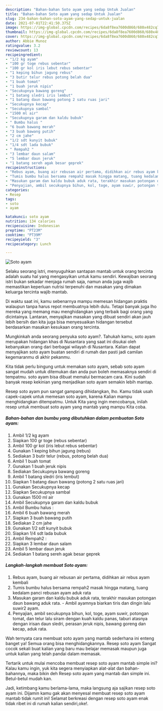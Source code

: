 ```yaml
---
description: "Bahan-bahan Soto ayam yang sedap Untuk Jualan"
title: "Bahan-bahan Soto ayam yang sedap Untuk Jualan"
slug: 234-bahan-bahan-soto-ayam-yang-sedap-untuk-jualan
date: 2021-07-01T22:41:50.375Z
image: https://img-global.cpcdn.com/recipes/6da8f8ea7600d860/680x482cq70/soto-ayam-foto-resep-utama.jpg
thumbnail: https://img-global.cpcdn.com/recipes/6da8f8ea7600d860/680x482cq70/soto-ayam-foto-resep-utama.jpg
cover: https://img-global.cpcdn.com/recipes/6da8f8ea7600d860/680x482cq70/soto-ayam-foto-resep-utama.jpg
author: Abbie Munoz
ratingvalue: 3.2
reviewcount: 13
recipeingredient:
- "1/2 kg ayam"
- "100 gr toge rebus sebentar"
- "100 gr kol iris lebut rebus sebentar"
- "1 keping bihun jagung rebus"
- "3 butir telur rebus potong belah dua"
- "1 buah tomat"
- "1 buah jeruk nipis"
- "Secukupnya bawang goreng"
- "1 batang sledri iris lembut"
- "1 batang daun bawang potong 2 satu ruas jari"
- "Secukupnya kecap"
- "Secukupnya sambal"
- "1500 ml air"
- "Secukupnya garam dan kaldu bubuk"
- " Bumbu halus "
- "6 buah bawang merah"
- "3 buah bawang putih"
- "2 cm jahe"
- "1/2 sdt kunyit bubuk"
- "1/4 sdt lada bubuk"
- " Rempah2 "
- "3 lembar daun salam"
- "5 lembar daun jeruk"
- "1 batang sereh agak besar geprek"
recipeinstructions:
- "Rebus ayam, buang air rebusan air pertama, didihkan air rebus ayam kembali"
- "Tumis bumbu halus bersama rempah2 masak hingga matang, tuang kedalam panci rebusan ayam aduk rata"
- "Masukan garam dan kaldu bubuk aduk rata, terakhir masukan potongan daun bawang aduk rata. Ambil ayamnya biarkan tiris dan dingin lalu suwir2 ayam."
- "Penyajian, ambil secukupnya bihun, kol, toge, ayam suwir, potongan tomat, dan telur lalu siram dengan kuah kaldu panas, taburi atasnya dengan irisan daun sledri, perasan jeruk nipis, bawang goreng dan kecap, aduk rata."
categories:
- Resep
tags:
- soto
- ayam

katakunci: soto ayam 
nutrition: 134 calories
recipecuisine: Indonesian
preptime: "PT23M"
cooktime: "PT39M"
recipeyield: "3"
recipecategory: Lunch

---
```



![Soto ayam](https://img-global.cpcdn.com/recipes/6da8f8ea7600d860/680x482cq70/soto-ayam-foto-resep-utama.jpg)

Selaku seorang istri, menyuguhkan santapan mantab untuk orang tercinta adalah suatu hal yang mengasyikan untuk kamu sendiri. Kewajiban seorang istri bukan sekadar menjaga rumah saja, namun anda juga wajib memastikan keperluan nutrisi terpenuhi dan masakan yang dimakan keluarga tercinta wajib mantab.

Di waktu  saat ini, kamu sebenarnya mampu memesan hidangan praktis walaupun tanpa harus repot membuatnya lebih dulu. Tetapi banyak juga lho mereka yang memang mau menghidangkan yang terbaik bagi orang yang dicintainya. Lantaran, menyajikan masakan yang dibuat sendiri akan jauh lebih bersih dan kita juga bisa menyesuaikan hidangan tersebut berdasarkan masakan kesukaan orang tercinta. 



Mungkinkah anda seorang penyuka soto ayam?. Tahukah kamu, soto ayam merupakan hidangan khas di Nusantara yang saat ini disukai oleh kebanyakan orang dari berbagai wilayah di Nusantara. Kalian dapat menyajikan soto ayam buatan sendiri di rumah dan pasti jadi camilan kegemaranmu di akhir pekanmu.

Kita tidak perlu bingung untuk memakan soto ayam, sebab soto ayam sangat mudah untuk ditemukan dan anda pun boleh memasaknya sendiri di tempatmu. soto ayam bisa dibuat memalui bermacam cara. Kini sudah banyak resep kekinian yang menjadikan soto ayam semakin lebih mantap.

Resep soto ayam pun sangat gampang dihidangkan, lho. Kamu tidak usah capek-capek untuk memesan soto ayam, karena Kalian mampu menghidangkan ditempatmu. Untuk Kita yang ingin mencobanya, inilah resep untuk membuat soto ayam yang mantab yang mampu Kita coba.

<!--inarticleads1-->

##### Bahan-bahan dan bumbu yang dibutuhkan dalam pembuatan Soto ayam:

1. Ambil 1/2 kg ayam
1. Siapkan 100 gr toge (rebus sebentar)
1. Ambil 100 gr kol (iris lebut rebus sebentar)
1. Gunakan 1 keping bihun jagung (rebus)
1. Sediakan 3 butir telur (rebus, potong belah dua)
1. Ambil 1 buah tomat
1. Gunakan 1 buah jeruk nipis
1. Sediakan Secukupnya bawang goreng
1. Ambil 1 batang sledri (iris lembut)
1. Siapkan 1 batang daun bawang (potong 2 satu ruas jari)
1. Gunakan Secukupnya kecap
1. Siapkan Secukupnya sambal
1. Gunakan 1500 ml air
1. Ambil Secukupnya garam dan kaldu bubuk
1. Ambil  Bumbu halus :
1. Ambil 6 buah bawang merah
1. Siapkan 3 buah bawang putih
1. Sediakan 2 cm jahe
1. Gunakan 1/2 sdt kunyit bubuk
1. Siapkan 1/4 sdt lada bubuk
1. Ambil  Rempah2 :
1. Siapkan 3 lembar daun salam
1. Ambil 5 lembar daun jeruk
1. Sediakan 1 batang sereh agak besar geprek




<!--inarticleads2-->

##### Langkah-langkah membuat Soto ayam:

1. Rebus ayam, buang air rebusan air pertama, didihkan air rebus ayam kembali
1. Tumis bumbu halus bersama rempah2 masak hingga matang, tuang kedalam panci rebusan ayam aduk rata
1. Masukan garam dan kaldu bubuk aduk rata, terakhir masukan potongan daun bawang aduk rata. - Ambil ayamnya biarkan tiris dan dingin lalu suwir2 ayam.
1. Penyajian, ambil secukupnya bihun, kol, toge, ayam suwir, potongan tomat, dan telur lalu siram dengan kuah kaldu panas, taburi atasnya dengan irisan daun sledri, perasan jeruk nipis, bawang goreng dan kecap, aduk rata.




Wah ternyata cara membuat soto ayam yang mantab sederhana ini enteng banget ya! Semua orang bisa menghidangkannya. Resep soto ayam Sangat cocok sekali buat kalian yang baru mau belajar memasak maupun juga untuk kalian yang telah pandai dalam memasak.

Tertarik untuk mulai mencoba membuat resep soto ayam mantab simple ini? Kalau kamu ingin, yuk kita segera menyiapkan alat-alat dan bahan-bahannya, maka bikin deh Resep soto ayam yang mantab dan simple ini. Betul-betul mudah kan. 

Jadi, ketimbang kamu berlama-lama, maka langsung aja sajikan resep soto ayam ini. Dijamin kamu gak akan menyesal membuat resep soto ayam mantab tidak rumit ini! Selamat berkreasi dengan resep soto ayam enak tidak ribet ini di rumah kalian sendiri,oke!.

